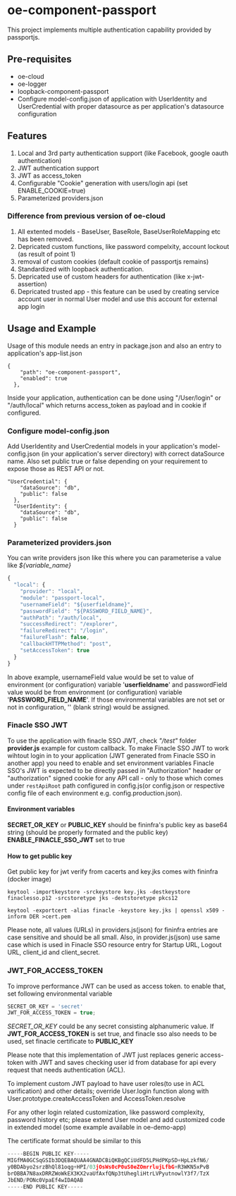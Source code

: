 # oe-component-passport

This project implements multiple authentication capability provided by passportjs.

## Pre-requisites

* oe-cloud 
* oe-logger
* loopback-component-passport
* Configure model-config.json of application with UserIdentity and UserCredential with proper datasource as per application's datasource configuration 


## Features

1. Local and 3rd party authentication support (like Facebook, google oauth authentication)
2. JWT authentication support
3. JWT as access_token
4. Configurable "Cookie" generation with users/login api (set ENABLE_COOKIE=true)
5. Parameterized providers.json

### Difference from previous version of oe-cloud

1. All extented models - BaseUser, BaseRole, BaseUserRoleMapping etc has been removed. 
2. Depricated custom functions, like password compelxity, account lockout (as result of point 1)
3. removal of custom cookies (default cookie of passportjs remains)
4. Standardized with loopback authentication.
5. Depricated use of custom headers for authentication (like x-jwt-assertion)
6. Depricated trusted app - this feature can be used by creating service account user in normal User model and use this account for external app login


## Usage and Example

Usage of this module needs an entry in package.json and also an entry to application's app-list.json 
```
{
    "path": "oe-component-passport",
    "enabled": true
  },
```

Inside your application, authentication can be done using "/User/login" or "/auth/local" which returns access_token as payload and in cookie if configured.
### Configure model-config.json

Add UserIdentity and UserCredential models in your application's model-config.json (in your application's server directory) with correct dataSource name. 
Also set public true or false depending on your requirement to expose those as REST API or not.

```
"UserCredential": {
    "dataSource": "db",
    "public": false
  },
  "UserIdentity": {
    "dataSource": "db",
    "public": false
  }
```

### Parameterized providers.json

You can write providers json like this where you can parameterise a value like *${variable_name}*

``` javascript
{
  "local": {
    "provider": "local",
    "module": "passport-local",
    "usernameField": "${userfieldname}",
    "passwordField": "${PASSWORD_FIELD_NAME}",
    "authPath": "/auth/local",
    "successRedirect": "/explorer",
    "failureRedirect": "/login",
    "failureFlash": false,
    "callbackHTTPMethod": "post",
    "setAccessToken": true
  }
}

```
In above example, usernameField value would be set to value of environment (or configuration) variable '**userfieldname**' and passwordField value would be from environment (or configuration) variable '**PASSWORD_FIELD_NAME**'. If those environmental variables are not set or not in configuration, '' (blank string) would be assigned.

### Finacle SSO JWT
To use the application with finacle SSO JWT, check *"/test"* folder **provider.js** example for custom callback.
To make Finacle SSO JWT to work wihtout login in to your application (JWT generated from Finacle SSO in another app) you need to enable and set environment variables
Finacle SSO's JWT is expected to be directly passed in "Authorization" header or "authorization" signed cookie for any API call - only to those which comes under ``` restApiRoot ``` path configured in config.js(or config.json or respective config file of each environment e.g. config.production.json).


#### Environment variables

**SECRET_OR_KEY** or **PUBLIC_KEY** should be fininfra's public key as base64 string (should be properly formated and the public key)
**ENABLE_FINACLE_SSO_JWT** set to true

#### How to get public key 

Get public key for jwt verify from cacerts and key.jks comes with fininfra (docker image)

```
keytool -importkeystore -srckeystore key.jks -destkeystore finaclesso.p12 -srcstoretype jks -deststoretype pkcs12

keytool -exportcert -alias finacle -keystore key.jks | openssl x509 -inform DER >cert.pem
```

Please note, all values (URLs) in providers.js(json) for fininfra entries are case sensitive and should be all small. 
Also, in provider.js(json) use same case which is used in Finacle SSO resource entry for Startup URL, Logout URL, client_id and client_secret.


### JWT_FOR_ACCESS_TOKEN
To improve performance JWT can be used as access token. to enable that, set following environmental variable
``` javascript
SECRET_OR_KEY = 'secret'
JWT_FOR_ACCESS_TOKEN = true;
```
*SECRET_OR_KEY* could be any secret consisting alphanumeric value. If **JWT_FOR_ACCESS_TOKEN** is set true, and finacle sso also needs to be used, set finacle certificate to **PUBLIC_KEY**


Please note that this implementation of JWT just replaces generic access-token with JWT and saves checking user id from database for api every request that needs authentication (ACL). 

To implement custom JWT payload to have user roles(to use in ACL varification) and other details; override User.login function along with User.prototype.createAccessToken and AccessToken.resolve

For any other login related customization, like password complexity, password history etc; please extend User model and add customized code in extended model (some example available in oe-demo-app)

The certificate format should be similar to this

``` javascript
-----BEGIN PUBLIC KEY-----
MIGfMA0GCSqGSIb3DQEBAQUAA4GNADCBiQKBgQCiUdFD5LPHdPKpSD+HpLzkfN6/
y0BDAbyo2srzBhQl81oqg+HPI/03jOsWs0cP0uS0eZOmrrlujLfbG+R3WKN5xPvB
brOBBA7N8axDRRZWoWkEX3KX2vaUfAxfQNp3tUhegliHtrLVPyutnowlY3f7/TzX
JbEND/PONc0VpaEf4wIDAQAB
-----END PUBLIC KEY-----
```







